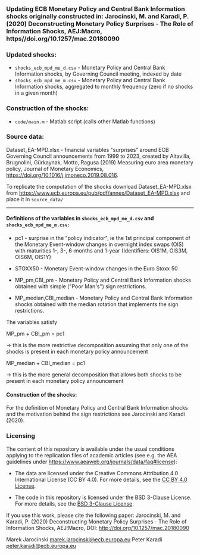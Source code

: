 ### Updating ECB Monetary Policy and Central Bank Information shocks originally constructed in: Jarocinski, M. and Karadi, P. (2020) Deconstructing  Monetary Policy Surprises - The Role of Information Shocks, AEJ:Macro, https//doi.org/10.1257/mac.20180090

### Updated shocks:
- `shocks_ecb_mpd_me_d.csv` - Monetary Policy and Central Bank Information shocks, by Governing Council meeting, indexed by date
- `shocks_ecb_mpd_me_m.csv` - Monetary Policy and Central Bank Information shocks, aggregated to monthly frequency (zero if no shocks in a given month)

### Construction of the shocks:

- `code/main.m` - Matlab script (calls other Matlab functions)

### Source data: 
Dataset_EA-MPD.xlsx - financial variables "surprises" around ECB Governing Council announcements from 1999 to 2023, created by Altavilla, Brugnolini, Gürkaynak, Motto, Ragusa (2019) Measuring euro area monetary policy,
Journal of Monetary Economics, https://doi.org/10.1016/j.jmoneco.2019.08.016.

To replicate the computation of the shocks download Dataset_EA-MPD.xlsx from
https://www.ecb.europa.eu/pub/pdf/annex/Dataset_EA-MPD.xlsx and place it in `source_data/`

---

#### Definitions of the variables in `shocks_ecb_mpd_me_d.csv` and `shocks_ecb_mpd_me_m.csv`:
- pc1 - surprise in the "policy indicator", ie the 1st principal component of the Monetary Event-window changes in overnight index swaps (OIS) with maturities 1-, 3-, 6-months and 1-year (Identifiers: OIS1M, OIS3M, OIS6M, OIS1Y)
- STOXX50 - Monetary Event-window changes in the Euro Stoxx 50

- MP_pm,CBI_pm - Monetary Policy and Central Bank Information shocks obtained with simple ("Poor Man's") sign restrictions.
- MP_median,CBI_median - Monetary Policy and Central Bank Information shocks obtained with the median rotation that implements the sign restrictions.

The variables satisfy

MP_pm + CBI_pm = pc1

-> this is the more restrictive decomposition assuming that only one of the shocks is present in each monetary policy announcement

MP_median + CBI_median = pc1

-> this is the more general decomposition that allows both shocks to be present in each monetary policy announcement


#### Construction of the shocks:

For the definition of Monetary Policy and Central Bank Information shocks and the motivation behind the sign restrictions see Jarocinski and Karadi (2020).


### Licensing

The content of this repository is available under the usual conditions applying to the replication files of academic articles (see e.g. the AEA guidelines under https://www.aeaweb.org/journals/data/faq#license):

- The data are licensed under the Creative Commons Attribution 4.0 International License (CC BY 4.0). For more details, see the [CC BY 4.0 License](https://creativecommons.org/licenses/by/4.0/).

- The code in this repository is licensed under the BSD 3-Clause License. For more details, see the [BSD 3-Clause License](https://opensource.org/licenses/BSD-3-Clause).

If you use this work, please cite the following paper: Jarocinski, M. and Karadi, P. (2020) Deconstructing  Monetary Policy Surprises - The Role of Information Shocks, AEJ:Macro, DOI: http://doi.org/10.1257/mac.20180090


Marek Jarocinski marek.jarocinski@ecb.europa.eu
Peter Karadi peter.karadi@ecb.europa.eu
